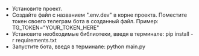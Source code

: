 - Установите проект.  
- Создайте файл с названием ".env.dev" в корне проекта. Поместите токен своего телеграм бота в созданный файл. Пример: TG_TOKEN="YOUR_TOKEN_HERE"  
- Установите необходимые библиотеки, введя в терминале: pip install -r requirements.txt  
- Запустите бота, введя в терминале: python main.py  
 

